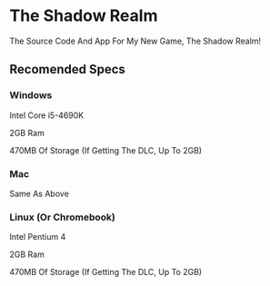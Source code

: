 # The Shadow Realm
The Source Code And App For My New Game, The Shadow Realm!
## Recomended Specs
### Windows
Intel Core i5-4690K

2GB Ram

470MB Of Storage (If Getting The DLC, Up To 2GB)
### Mac
Same As Above
### Linux (Or Chromebook)
Intel Pentium 4

2GB Ram

470MB Of Storage (If Getting The DLC, Up To 2GB)
